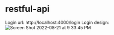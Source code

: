 # restful-api

Login url: http://localhost:4000/login
Login design:
![Screen Shot 2022-08-21 at 9 33 45 PM](https://user-images.githubusercontent.com/96209918/185840349-0ca7f966-1432-4ae6-a190-105cde7ad623.png)
